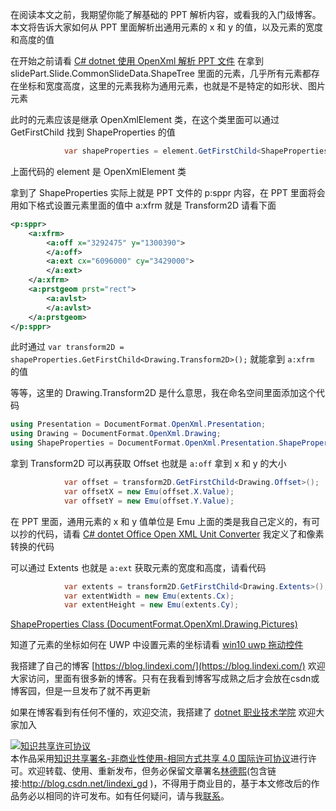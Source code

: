 
在阅读本文之前，我期望你能了解基础的 PPT 解析内容，或看我的入门级博客。本文将告诉大家如何从 PPT 里面解析出通用元素的 x 和 y 的值，以及元素的宽度和高度的值

<!--more-->


<!-- 发布 -->

在开始之前请看 [C# dotnet 使用 OpenXml 解析 PPT 文件](https://blog.lindexi.com/post/C-dotnet-%E4%BD%BF%E7%94%A8-OpenXml-%E8%A7%A3%E6%9E%90-PPT-%E6%96%87%E4%BB%B6.html) 在拿到 slidePart.Slide.CommonSlideData.ShapeTree 里面的元素，几乎所有元素都存在坐标和宽度高度，这里的元素我称为通用元素，也就是不是特定的如形状、图片元素

此时的元素应该是继承 OpenXmlElement 类，在这个类里面可以通过 GetFirstChild 找到 ShapeProperties 的值

```csharp
            var shapeProperties = element.GetFirstChild<ShapeProperties>();
```

上面代码的 element 是 OpenXmlElement 类

拿到了 ShapeProperties 实际上就是 PPT 文件的 p:sppr 内容，在 PPT 里面将会用如下格式设置元素里面的值中 a:xfrm 就是 Transform2D 请看下面

```xml
<p:sppr>
    <a:xfrm>
        <a:off x="3292475" y="1300390">
        </a:off>
        <a:ext cx="6096000" cy="3429000">
        </a:ext>
    </a:xfrm>
    <a:prstgeom prst="rect">
        <a:avlst>
        </a:avlst>
    </a:prstgeom>
</p:sppr>
```

此时通过 `var transform2D = shapeProperties.GetFirstChild<Drawing.Transform2D>();` 就能拿到 `a:xfrm` 的值

等等，这里的 Drawing.Transform2D 是什么意思，我在命名空间里面添加这个代码

```csharp
using Presentation = DocumentFormat.OpenXml.Presentation;
using Drawing = DocumentFormat.OpenXml.Drawing;
using ShapeProperties = DocumentFormat.OpenXml.Presentation.ShapeProperties;
```

拿到 Transform2D 可以再获取 Offset 也就是 `a:off` 拿到 x 和 y 的大小

```csharp
            var offset = transform2D.GetFirstChild<Drawing.Offset>();
            var offsetX = new Emu(offset.X.Value);
            var offsetY = new Emu(offset.Y.Value);
```

在 PPT 里面，通用元素的 x 和 y 值单位是 Emu 上面的类是我自己定义的，有可以抄的代码，请看 [C# dontet Office Open XML Unit Converter](https://blog.lindexi.com/post/C-dontet-Office-Open-XML-Unit-Converter.html) 我定义了和像素转换的代码

可以通过 Extents 也就是 `a:ext` 获取元素的宽度和高度，请看代码

```csharp
            var extents = transform2D.GetFirstChild<Drawing.Extents>();
            var extentWidth = new Emu(extents.Cx);
            var extentHeight = new Emu(extents.Cy);
```

[ShapeProperties Class (DocumentFormat.OpenXml.Drawing.Pictures)](https://docs.microsoft.com/en-us/dotnet/api/documentformat.openxml.drawing.pictures.shapeproperties?view=openxml-2.8.1 )

知道了元素的坐标如何在 UWP 中设置元素的坐标请看 [win10 uwp 拖动控件](https://blog.lindexi.com/post/win10-uwp-%E6%8B%96%E5%8A%A8%E6%8E%A7%E4%BB%B6.html)



我搭建了自己的博客 [https://blog.lindexi.com/](https://blog.lindexi.com/) 欢迎大家访问，里面有很多新的博客。只有在我看到博客写成熟之后才会放在csdn或博客园，但是一旦发布了就不再更新

如果在博客看到有任何不懂的，欢迎交流，我搭建了 [dotnet 职业技术学院](https://t.me/dotnet_campus) 欢迎大家加入

<a rel="license" href="http://creativecommons.org/licenses/by-nc-sa/4.0/"><img alt="知识共享许可协议" style="border-width:0" src="https://licensebuttons.net/l/by-nc-sa/4.0/88x31.png" /></a><br />本作品采用<a rel="license" href="http://creativecommons.org/licenses/by-nc-sa/4.0/">知识共享署名-非商业性使用-相同方式共享 4.0 国际许可协议</a>进行许可。欢迎转载、使用、重新发布，但务必保留文章署名[林德熙](http://blog.csdn.net/lindexi_gd)(包含链接:http://blog.csdn.net/lindexi_gd )，不得用于商业目的，基于本文修改后的作品务必以相同的许可发布。如有任何疑问，请与我[联系](mailto:lindexi_gd@163.com)。